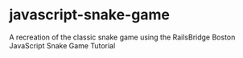 # javascript-snake-game
A recreation of the classic snake game using the RailsBridge Boston JavaScript Snake Game Tutorial
